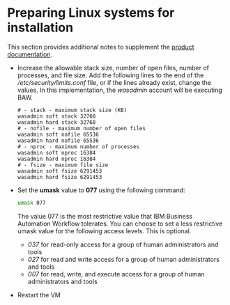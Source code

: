 # Preparing Linux systems for installation

This section provides additional notes to supplement the [product documentation](https://www.ibm.com/docs/en/baw/24.x?topic=installation-preparing-linux-systems).

* Increase the allowable stack size, number of open files, number of processes, and file size. Add the following lines to the end of the _/etc/security/limits.conf_ file, or if the lines already exist, change the values. In this implementation, the _wasadmin_ account will be executing BAW.

    ```text
    # - stack - maximum stack size (KB)
    wasadmin soft stack 32768
    wasadmin hard stack 32768
    # - nofile - maximum number of open files
    wasadmin soft nofile 65536
    wasadmin hard nofile 65536
    # - nproc - maximum number of processes
    wasadmin soft nproc 16384
    wasadmin hard nproc 16384
    # - fsize - maximum file size
    wasadmin soft fsize 6291453
    wasadmin hard fsize 6291453
    ```

* Set the **umask** value to **077** using the following command:

    ```sh
    umask 077
    ```

   The value 077 is the most restrictive value that IBM Business Automation Workflow tolerates. You can choose to set a less restrictive umask value for the following access levels. This is optional.

  * _037_ for read-only access for a group of human administrators and tools
  * _027_ for read and write access for a group of human administrators and tools
  * _007_ for read, write, and execute access for a group of human administrators and tools

* Restart the VM
